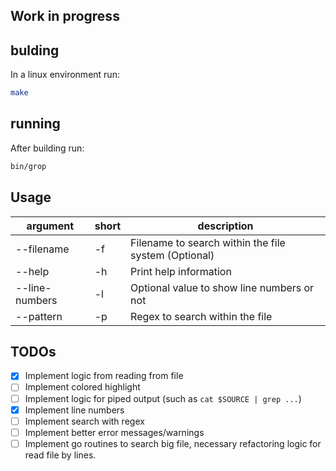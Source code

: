 ## Work in progress

## bulding

In a linux environment run:

```sh
make
```
## running

After building run:

```sh
bin/grop
```

## Usage

| argument       | short | description                                          |
| -------------- | ----- | ---------------------------------------------------- |
| --filename     | -f    | Filename to search within the file system (Optional) |
| --help         | -h    | Print help information                               |
| --line-numbers | -l    | Optional value to show line numbers or not           |
| --pattern      | -p    | Regex to search within the file                      |


## TODOs

- [x] Implement logic from reading from file
- [ ] Implement colored highlight
- [ ] Implement logic for piped output (such as `cat $SOURCE | grep ...`)
- [x] Implement line numbers
- [ ] Implement search with regex
- [ ] Implement better error messages/warnings
- [ ] Implement go routines to search big file, necessary refactoring logic for read file by lines.
